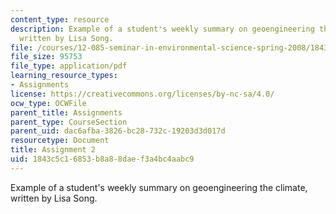 ```yaml
---
content_type: resource
description: Example of a student's weekly summary on geoengineering the climate,
  written by Lisa Song.
file: /courses/12-085-seminar-in-environmental-science-spring-2008/1843c5c16853b8a88daef3a4bc4aabc9_song_w3.pdf
file_size: 95753
file_type: application/pdf
learning_resource_types:
- Assignments
license: https://creativecommons.org/licenses/by-nc-sa/4.0/
ocw_type: OCWFile
parent_title: Assignments
parent_type: CourseSection
parent_uid: dac6afba-3826-bc28-732c-19203d3d017d
resourcetype: Document
title: Assignment 2
uid: 1843c5c1-6853-b8a8-8dae-f3a4bc4aabc9
---
```

Example of a student's weekly summary on geoengineering the climate, written by Lisa Song.